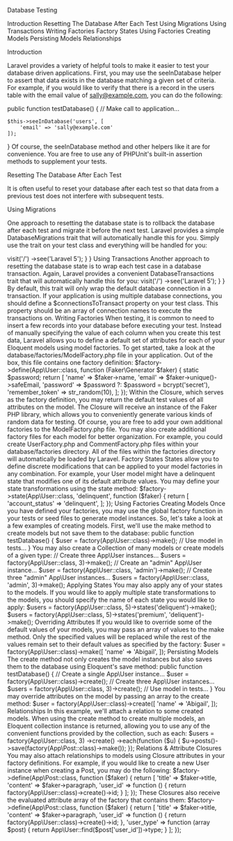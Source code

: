 Database Testing

Introduction
Resetting The Database After Each Test
Using Migrations
Using Transactions
Writing Factories
Factory States
Using Factories
Creating Models
Persisting Models
Relationships

Introduction

Laravel provides a variety of helpful tools to make it easier to test your database driven applications. First, you may use the seeInDatabase helper to assert that data exists in the database matching a given set of criteria. For example, if you would like to verify that there is a record in the users table with the email value of sally@example.com, you can do the following:

public function testDatabase()
{
    // Make call to application...

    $this->seeInDatabase('users', [
        'email' => 'sally@example.com'
    ]);
}
Of course, the seeInDatabase method and other helpers like it are for convenience. You are free to use any of PHPUnit's built-in assertion methods to supplement your tests.


Resetting The Database After Each Test

It is often useful to reset your database after each test so that data from a previous test does not interfere with subsequent tests.


Using Migrations

One approach to resetting the database state is to rollback the database after each test and migrate it before the next test. Laravel provides a simple DatabaseMigrations trait that will automatically handle this for you. Simply use the trait on your test class and everything will be handled for you:

<?php

use Illuminate\Foundation\Testing\WithoutMiddleware;
use Illuminate\Foundation\Testing\DatabaseMigrations;
use Illuminate\Foundation\Testing\DatabaseTransactions;

class ExampleTest extends TestCase
{
    use DatabaseMigrations;

    /**
     * A basic functional test example.
     *
     * @return void
     */
    public function testBasicExample()
    {
        $this->visit('/')
             ->see('Laravel 5');
    }
}

Using Transactions

Another approach to resetting the database state is to wrap each test case in a database transaction. Again, Laravel provides a convenient DatabaseTransactions trait that will automatically handle this for you:

<?php

use Illuminate\Foundation\Testing\WithoutMiddleware;
use Illuminate\Foundation\Testing\DatabaseMigrations;
use Illuminate\Foundation\Testing\DatabaseTransactions;

class ExampleTest extends TestCase
{
    use DatabaseTransactions;

    /**
     * A basic functional test example.
     *
     * @return void
     */
    public function testBasicExample()
    {
        $this->visit('/')
             ->see('Laravel 5');
    }
}
By default, this trait will only wrap the default database connection in a transaction. If your application is using multiple database connections, you should define a  $connectionsToTransact property on your test class. This property should be an array of connection names to execute the transactions on.

Writing Factories

When testing, it is common to need to insert a few records into your database before executing your test. Instead of manually specifying the value of each column when you create this test data, Laravel allows you to define a default set of attributes for each of your Eloquent models using model factories. To get started, take a look at the database/factories/ModelFactory.php file in your application. Out of the box, this file contains one factory definition:

$factory->define(App\User::class, function (Faker\Generator $faker) {
    static $password;

    return [
        'name' => $faker->name,
        'email' => $faker->unique()->safeEmail,
        'password' => $password ?: $password = bcrypt('secret'),
        'remember_token' => str_random(10),
    ];
});
Within the Closure, which serves as the factory definition, you may return the default test values of all attributes on the model. The Closure will receive an instance of the Faker PHP library, which allows you to conveniently generate various kinds of random data for testing.

Of course, you are free to add your own additional factories to the ModelFactory.php file. You may also create additional factory files for each model for better organization. For example, you could create UserFactory.php and CommentFactory.php files within your database/factories directory. All of the files within the factories directory will automatically be loaded by Laravel.


Factory States

States allow you to define discrete modifications that can be applied to your model factories in any combination. For example, your User model might have a delinquent state that modifies one of its default attribute values. You may define your state transformations using the state method:

$factory->state(App\User::class, 'delinquent', function ($faker) {
    return [
        'account_status' => 'delinquent',
    ];
});

Using Factories


Creating Models

Once you have defined your factories, you may use the global factory function in your tests or seed files to generate model instances. So, let's take a look at a few examples of creating models. First, we'll use the make method to create models but not save them to the database:

public function testDatabase()
{
    $user = factory(App\User::class)->make();

    // Use model in tests...
}
You may also create a Collection of many models or create models of a given type:

// Create three App\User instances...
$users = factory(App\User::class, 3)->make();

// Create an "admin" App\User instance...
$user = factory(App\User::class, 'admin')->make();

// Create three "admin" App\User instances...
$users = factory(App\User::class, 'admin', 3)->make();
Applying States

You may also apply any of your states to the models. If you would like to apply multiple state transformations to the models, you should specify the name of each state you would like to apply:

$users = factory(App\User::class, 5)->states('deliquent')->make();

$users = factory(App\User::class, 5)->states('premium', 'deliquent')->make();
Overriding Attributes

If you would like to override some of the default values of your models, you may pass an array of values to the make method. Only the specified values will be replaced while the rest of the values remain set to their default values as specified by the factory:

$user = factory(App\User::class)->make([
    'name' => 'Abigail',
]);

Persisting Models

The create method not only creates the model instances but also saves them to the database using Eloquent's save method:

public function testDatabase()
{
    // Create a single App\User instance...
    $user = factory(App\User::class)->create();

    // Create three App\User instances...
    $users = factory(App\User::class, 3)->create();

    // Use model in tests...
}
You may override attributes on the model by passing an array to the create method:

$user = factory(App\User::class)->create([
    'name' => 'Abigail',
]);

Relationships

In this example, we'll attach a relation to some created models. When using the create method to create multiple models, an Eloquent collection instance is returned, allowing you to use any of the convenient functions provided by the collection, such as each:

$users = factory(App\User::class, 3)
           ->create()
           ->each(function ($u) {
                $u->posts()->save(factory(App\Post::class)->make());
            });
Relations & Attribute Closures

You may also attach relationships to models using Closure attributes in your factory definitions. For example, if you would like to create a new User instance when creating a Post, you may do the following:

$factory->define(App\Post::class, function ($faker) {
    return [
        'title' => $faker->title,
        'content' => $faker->paragraph,
        'user_id' => function () {
            return factory(App\User::class)->create()->id;
        }
    ];
});
These Closures also receive the evaluated attribute array of the factory that contains them:

$factory->define(App\Post::class, function ($faker) {
    return [
        'title' => $faker->title,
        'content' => $faker->paragraph,
        'user_id' => function () {
            return factory(App\User::class)->create()->id;
        },
        'user_type' => function (array $post) {
            return App\User::find($post['user_id'])->type;
        }
    ];
});
